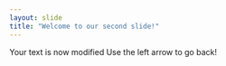 ```yaml
---
layout: slide
title: "Welcome to our second slide!"
---
```

Your text is now modified
Use the left arrow to go back!
